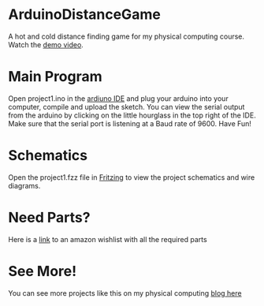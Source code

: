 # ArduinoDistanceGame
A hot and cold distance finding game for my physical computing course.
Watch the [demo video](https://youtu.be/z3_NquG4n1w).

# Main Program
Open project1.ino in the [ardiuno IDE](https://www.arduino.cc/en/main/software) and plug your arduino into your computer, compile and upload the sketch. 
You can view the serial output from the arduino by clicking on the little hourglass in the top right of the IDE. 
Make sure that the serial port is listening at a Baud rate of 9600.
Have Fun!

# Schematics
Open the project1.fzz file in [Fritzing](http://fritzing.org/download/) to view the project schematics and wire diagrams.

# Need Parts?
Here is a [link](http://a.co/2bNZCs9) to an amazon wishlist with all the required parts

# See More!
You can see more projects like this on my physical computing [blog here](https://www.tumblr.com/blog/bennettigme470)
